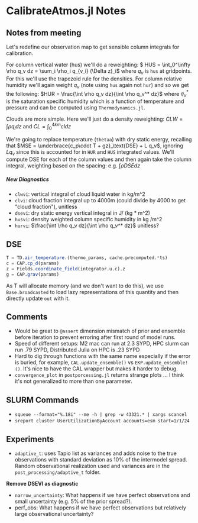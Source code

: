 # CalibrateAtmos.jl Notes 

## Notes from meeting
Let's redefine our observation map to get sensible column integrals for calibration. 

For column vertical water (hus) we'll do a reweighting: $ HUS = \int_0^\infty \rho q_v dz = \sum_i \rho_i q_{v_i} (\Delta z)_i$ where $q_v$ is `hus` at gridpoints. For this we'll use the trapezoid rule for the densities. For column relative humidity we'll again weight $q_v$ (note using `hus` again not `hur`) and so we get the following: $HUR = \frac{\int \rho q_v dz}{\int \rho q_v^* dz}$ where $q_v^*$ is the saturation specific humidity which is a function of temperature and pressure and can be computed using `Thermodynamics.jl`. 

Clouds are more simple. Here we'll just do a density reweighting: $CLW = \int \rho q_l dz$ and $CL = \int_0^{4km} cl dz$

We're going to replace temperature (`thetaa`) with dry static energy, recalling that $MSE = \underbrace{c_p\cdot T + gz}_\text{DSE} + L q_v$, ignoring $Lq_v$ since this is accounted for in `HUR` and `HUS` integrated values. We'll compute DSE for each of the column values and then again take the column integral, weighting based on the spacing: e.g. $\int \rho DSE dz$

##### New Diagnostics
 - `clwvi`: vertical integral of cloud liquid water in kg/m^2
 - `clvi`: cloud fraction integral up to 4000m (could divide by 4000 to get "cloud fraction"), unitless
 - `dsevi`: dry static energy vertical integral in J/ (kg * m^2) 
 - `husvi`: density weighted column specific humidity in kg /m^2
 - `hurvi`: $\frac{\int \rho q_v dz}{\int \rho q_v^* dz}$ unitless?

## DSE
``` julia
T = TD.air_temperature.(thermo_params, cache.precomputed.ᶜts)
c = CAP.cp_d(params)
z = Fields.coordinate_field(integrator.u.c).z
g = CAP.grav(params)
```
As T will allocate memory (and we don't want to do this), we use `Base.broadcasted` to load lazy representations of this quantity and then directly update `out` with it. 


## Comments
 - Would be great to `@assert` dimension mismatch of prior and ensemble before iteration to prevent erroring after first round of model runs.
 - Speed of different setups: M2 mac can run at 2.3 SYPD, HPC slurm can run .79 SYPD, Distributed Julia on HPC is .23 SYPD
 - Hard to dig through functions with the same name especially if the error is buried, for example, `CAL.update_ensemble()` vs `EKP.update_ensemble!()`. It's nice to have the CAL wrapper but makes it harder to debug.
 - `convergence_plot` in `postporcessing.jl` returns strange plots ... I think it's not generalized to more than one parameter.


## SLURM Commands
 - `squeue --format="%.18i" --me -h | grep -w 43321.* | xargs scancel`
 - `sreport cluster UserUtilizationByAccount accounts=esm start=1/1/24`


## Experiments
 - `adaptive_t`: uses Tapio list as variances and adds noise to the true observations with standard deviation as 10\% of the intermodel spread. Random observational realization used and variances are in the `post_processing/adaptive_t` folder.

**Remove DSEVI as diagnostic**
 - `narrow_uncertainty`: What happens if we have perfect observations and small uncertainty (e.g. 5\% of the prior spread?). 
 - perf_obs: What happens if we have perfect observations but relatively large observational uncertainty?

